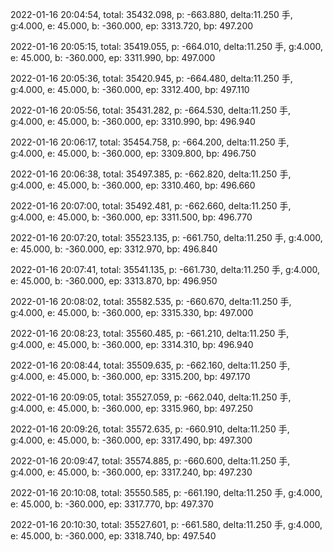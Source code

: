 2022-01-16 20:04:54, total: 35432.098, p: -663.880, delta:11.250 手, g:4.000, e: 45.000, b: -360.000, ep: 3313.720, bp: 497.200

2022-01-16 20:05:15, total: 35419.055, p: -664.010, delta:11.250 手, g:4.000, e: 45.000, b: -360.000, ep: 3311.990, bp: 497.000

2022-01-16 20:05:36, total: 35420.945, p: -664.480, delta:11.250 手, g:4.000, e: 45.000, b: -360.000, ep: 3312.400, bp: 497.110

2022-01-16 20:05:56, total: 35431.282, p: -664.530, delta:11.250 手, g:4.000, e: 45.000, b: -360.000, ep: 3310.990, bp: 496.940

2022-01-16 20:06:17, total: 35454.758, p: -664.200, delta:11.250 手, g:4.000, e: 45.000, b: -360.000, ep: 3309.800, bp: 496.750

2022-01-16 20:06:38, total: 35497.385, p: -662.820, delta:11.250 手, g:4.000, e: 45.000, b: -360.000, ep: 3310.460, bp: 496.660

2022-01-16 20:07:00, total: 35492.481, p: -662.660, delta:11.250 手, g:4.000, e: 45.000, b: -360.000, ep: 3311.500, bp: 496.770

2022-01-16 20:07:20, total: 35523.135, p: -661.750, delta:11.250 手, g:4.000, e: 45.000, b: -360.000, ep: 3312.970, bp: 496.840

2022-01-16 20:07:41, total: 35541.135, p: -661.730, delta:11.250 手, g:4.000, e: 45.000, b: -360.000, ep: 3313.870, bp: 496.950

2022-01-16 20:08:02, total: 35582.535, p: -660.670, delta:11.250 手, g:4.000, e: 45.000, b: -360.000, ep: 3315.330, bp: 497.000

2022-01-16 20:08:23, total: 35560.485, p: -661.210, delta:11.250 手, g:4.000, e: 45.000, b: -360.000, ep: 3314.310, bp: 496.940

2022-01-16 20:08:44, total: 35509.635, p: -662.160, delta:11.250 手, g:4.000, e: 45.000, b: -360.000, ep: 3315.200, bp: 497.170

2022-01-16 20:09:05, total: 35527.059, p: -662.040, delta:11.250 手, g:4.000, e: 45.000, b: -360.000, ep: 3315.960, bp: 497.250

2022-01-16 20:09:26, total: 35572.635, p: -660.910, delta:11.250 手, g:4.000, e: 45.000, b: -360.000, ep: 3317.490, bp: 497.300

2022-01-16 20:09:47, total: 35574.885, p: -660.600, delta:11.250 手, g:4.000, e: 45.000, b: -360.000, ep: 3317.240, bp: 497.230

2022-01-16 20:10:08, total: 35550.585, p: -661.190, delta:11.250 手, g:4.000, e: 45.000, b: -360.000, ep: 3317.770, bp: 497.370

2022-01-16 20:10:30, total: 35527.601, p: -661.580, delta:11.250 手, g:4.000, e: 45.000, b: -360.000, ep: 3318.740, bp: 497.540